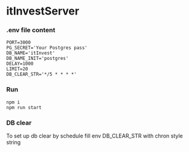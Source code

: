 # itInvestServer

### .env file content

```dotenv
PORT=3000
PG_SECRET='Your Postgres pass'
DB_NAME='itInvest'
DB_NAME_INIT='postgres'
DELAY=1000
LIMIT=20
DB_CLEAR_STR='*/5 * * * *'
```

### Run

```shell
npm i
npm run start
```

### DB clear

To set up db clear by schedule fill env DB_CLEAR_STR with chron style string

